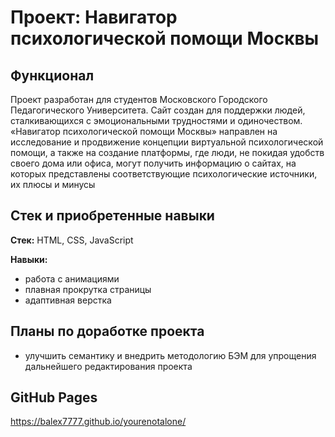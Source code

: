 # Проект: Навигатор психологической помощи Москвы

## Функционал
Проект разработан для студентов Московского Городского Педагогического Университета. Сайт создан для поддержки людей, сталкивающихся с эмоциональными трудностями и одиночеством. «Навигатор психологической помощи Москвы» направлен на исследование и продвижение концепции виртуальной психологической помощи, а также на создание платформы, где люди, не покидая удобств своего дома или офиса, могут получить информацию о сайтах, на которых представлены соответствующие психологические источники, их плюсы и минусы

## Cтек и приобретенные навыки
__Стек:__ HTML, CSS, JavaScript

__Навыки:__
- работа с анимациями
- плавная прокрутка страницы
- адаптивная верстка

## Планы по доработке проекта
- улучшить семантику и внедрить методологию БЭМ для упрощения дальнейшего редактирования проекта

## GitHub Pages
https://balex7777.github.io/yourenotalone/
